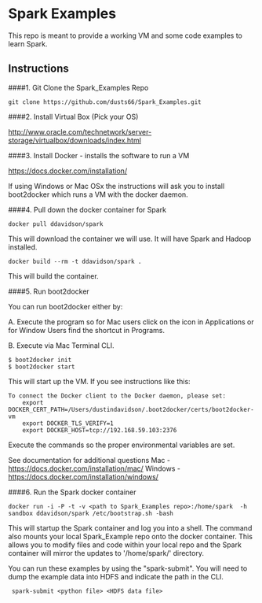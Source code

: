 Spark Examples
==============

This repo is meant to provide a working VM and some code examples to learn Spark.



## Instructions


####1. Git Clone the Spark_Examples Repo
    
```
git clone https://github.com/dusts66/Spark_Examples.git
```


####2. Install Virtual Box (Pick your OS)
	
http://www.oracle.com/technetwork/server-storage/virtualbox/downloads/index.html



####3. Install Docker - installs the software to run a VM
	
https://docs.docker.com/installation/

If using Windows or Mac OSx the instructions will ask you to install
boot2docker which runs a VM with the docker daemon.



####4. Pull down the docker container for Spark

```
docker pull ddavidson/spark
```

This will download the container we will use.  It will have Spark and Hadoop installed.

```
docker build --rm -t ddavidson/spark .
```

This will build the container.


####5. Run boot2docker

You can run boot2docker either by:

A. Execute the program so for Mac users click on the icon in Applications or for Window Users find the shortcut in Programs.
	
B. Execute via Mac Terminal CLI.

```
$ boot2docker init
$ boot2docker start
```

This will start up the VM.  If you see instructions like this:

```
To connect the Docker client to the Docker daemon, please set:
    export DOCKER_CERT_PATH=/Users/dustindavidson/.boot2docker/certs/boot2docker-vm
    export DOCKER_TLS_VERIFY=1
    export DOCKER_HOST=tcp://192.168.59.103:2376
```
Execute the commands so the proper environmental variables are set.

See documentation for additional questions 
Mac - https://docs.docker.com/installation/mac/
Windows - https://docs.docker.com/installation/windows/ 


####6. Run the Spark docker container

```
docker run -i -P -t -v <path to Spark_Examples repo>:/home/spark  -h sandbox ddavidson/spark /etc/bootstrap.sh -bash
```
	
This will startup the Spark container and log you into a shell.  The command also mounts your local Spark_Example repo onto the docker container.  This allows you to modify files and code within your local repo and the Spark container will mirror the updates to '/home/spark/' directory.

You can run these examples by using the "spark-submit".  You will need to dump the example data into HDFS and indicate the path in the CLI.  

```
 spark-submit <python file> <HDFS data file>
```